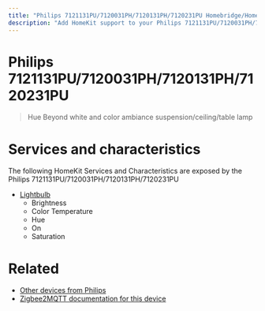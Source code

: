 ```yaml
---
title: "Philips 7121131PU/7120031PH/7120131PH/7120231PU Homebridge/HomeKit integration"
description: "Add HomeKit support to your Philips 7121131PU/7120031PH/7120131PH/7120231PU, using Homebridge, Zigbee2MQTT and homebridge-z2m."
---
```

<!---
This file has been GENERATED using src/docgen/docgen.ts
DO NOT EDIT THIS FILE MANUALLY!
-->
# Philips 7121131PU/7120031PH/7120131PH/7120231PU
> Hue Beyond white and color ambiance suspension/ceiling/table lamp


# Services and characteristics
The following HomeKit Services and Characteristics are exposed by
the Philips 7121131PU/7120031PH/7120131PH/7120231PU

* [Lightbulb](../../light.md)
  * Brightness
  * Color Temperature
  * Hue
  * On
  * Saturation


# Related
* [Other devices from Philips](../index.md#philips)
* [Zigbee2MQTT documentation for this device](https://www.zigbee2mqtt.io/devices/7121131PU_7120031PH_7120131PH_7120231PU.html)